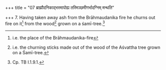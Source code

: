 +++
title = "07 ब्राह्मौदनिकाद्भस्मापोह्य तस्मिञ्छमीगर्भादग्निम् मन्थति"

+++
7. Having taken away ash from the Brāhmaudanika fire he churns out fire on it[^1] from the wood[^2] grown on a śamī-tree.[^3]  


[^1]: i.e. the place of the Brāhmaudanika-fire  

[^2]: i.e. the churning sticks made out of the wood of the Aśvattha tree grown on a Śamī-tree.  

[^3]: Cp. TB I.1.9.1.
